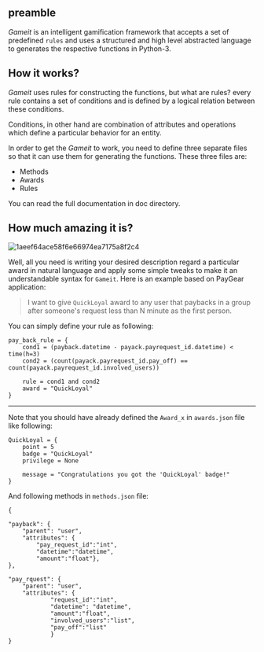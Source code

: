 ## preamble

*Gameit* is an intelligent gamification framework that accepts a set of predefined `rules` and uses a structured and high level abstracted language to generates the respective functions in Python-3.


## How it works?

*Gameit* uses rules for constructing the functions, but what are rules? every rule contains a set of conditions and is defined by a logical relation between these conditions.

Conditions, in other hand are combination of attributes and operations which define a particular behavior for an entity.


In order to get the *Gameit* to work, you need to define three separate files so that it can use them for generating the functions. These three files are:

   - Methods
   - Awards
   - Rules

You can read the full documentation in doc directory.


## How much amazing it is? 

![1aeef64ace58f6e66974ea7175a8f2c4](https://cloud.githubusercontent.com/assets/5694520/26025539/4ea235aa-37ff-11e7-8e65-62cf261703d8.jpg)


Well, all you need is writing your desired description regard a particular award in natural language and apply some simple tweaks to make it an understandable syntax for `Gameit`. Here is an example based on PayGear application:


> I want to give `QuickLoyal` award to any user that paybacks in a group after someone's request less than N minute as the first person.

You can simply define your rule as following:

```
pay_back_rule = {
	cond1 = (payback.datetime - payack.payrequest_id.datetime) < time(h=3)
	cond2 = (count(payack.payrequest_id.pay_off) == count(payack.payrequest_id.involved_users))

	rule = cond1 and cond2
	award = "QuickLoyal"
}

```

----------

Note that you should have already defined the `Award_x` in `awards.json` file like following:

```
QuickLoyal = {
	point = 5
	badge = "QuickLoyal"
	privilege = None

	message = "Congratulations you got the 'QuickLoyal' badge!"
}

```

And following methods in `methods.json` file:

```
{

"payback": {
	"parent": "user",
	"attributes": {
		"pay_request_id":"int",
		"datetime":"datetime", 
		"amount":"float"},
},

"pay_rquest": {
	"parent": "user",
	"attributes": {
			"request_id":"int",
			"datetime": "datetime",
			"amount":"float",
			"involved_users":"list",
			"pay_off":"list"
			}
}

```
